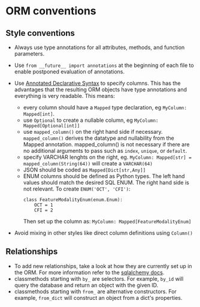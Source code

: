 # ORM conventions

## Style conventions

- Always use type annotations for all attributes, methods, and function parameters.
- Use `from __future__ import annotations` at the beginning of each file to enable postponed evaluation of annotations.

- Use [Annotated Declarative Syntax](https://docs.sqlalchemy.org/en/20/orm/declarative_tables.html#using-annotated-declarative-table-type-annotated-forms-for-mapped-column) to specify columns. This has the advantages that the resulting ORM objects have type annotations and everything is very readable. This means:
    - every column should have a `Mapped` type declaration, eg `MyColumn: Mapped[int]`. 
    - use `Optional` to create a nullable column, eg `MyColumn: Mapped[Optional[int]]`
    - use `mapped_column()` on the right hand side if necessary. `mapped_column()` derives the datatype and nullability from the Mapped annotation. mapped_column() is not necessary if there are no additional arguments to pass such as `index`, `unique`, or `default`.
    - specify VARCHAR lenghts on the right, eg. `MyColumn: Mapped[str] = mapped_column(String(64))` will create a `VARCHAR(64)`
    - JSON should be coded as `Mapped[Dict[str,Any]]`
    - ENUM columns should be defined as Python types. The left hand values should match the desired SQL ENUM. The right hand side is not relevant. To create `ENUM('OCT', 'CFI')`:
        ```
        class FeatureModalityEnum(enum.Enum):
            OCT = 1
            CFI = 2
        ```
        Then set up the column as: `MyColumn: Mapped[FeatureModalityEnum]`
- Avoid mixing in other styles like direct column definitions using `Column()`

## Relationships
- To add new relationships, take a look at how they are currently set up in the ORM. For more information refer to the [sqlalchemy docs](https://docs.sqlalchemy.org/en/20/orm/basic_relationships.html).
- classmethods starting with `by_` are selectors. For example, `by_id` will query the database and return an object with the given ID.
- classmethods starting with `from_` are alternative constructors. For example, `from_dict` will construct an object from a dict's properties.

